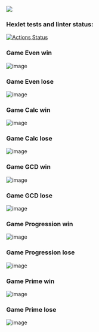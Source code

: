 <a href="https://codeclimate.com/github/Denis-Shakhurov/java-project-61/maintainability"><img src="https://api.codeclimate.com/v1/badges/458e0601326fcda5a1b3/maintainability" /></a>

### Hexlet tests and linter status:
[![Actions Status](https://github.com/Denis-Shakhurov/java-project-61/actions/workflows/hexlet-check.yml/badge.svg)](https://github.com/Denis-Shakhurov/java-project-61/actions)

### Game Even win
![image](https://ru.paste.pics/f0c119138228ea349478a9b3fc730c26) 

### Game Even lose
![image](https://ru.paste.pics/34105e875fe5a18950e118c2b84b3ba1)

### Game Calc win
![image](https://ru.paste.pics/52894f8956ca63378653838306fbef45)

### Game Calc lose
![image](https://ru.paste.pics/4d94b9f9df1d832f3a21d3ff56b00e9e)

### Game GCD win
![image](https://ru.paste.pics/6a79e8397a15d14e05e2cba85822a3fa)

### Game GCD lose
![image](https://ru.paste.pics/5d93a657dfe6bbbda7848c52a4e0d4dd)

### Game Progression win
![image](https://ru.paste.pics/e1905d2075cf1eb79f8458ca4c16606e)

### Game Progression lose
![image](https://ru.paste.pics/729c28c982de40c6535bef15b8f6997a)

### Game Prime win
![image](https://ru.paste.pics/2cc9d346162adb54aa9531a658ece899)

### Game Prime lose
![image](https://ru.paste.pics/169297d3319e3d780c1dca69e08e1a2e)
